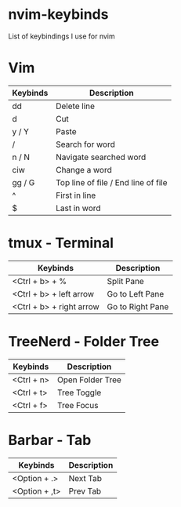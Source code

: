 # nvim-keybinds
List of keybindings I use for nvim

# Vim 
| Keybinds  | Description |
| ------------- | ------------- |
|  dd  | Delete line  |
| d   | Cut |
| y / Y | Paste |
| / | Search for word |
| n / N | Navigate searched word |
| ciw | Change a word |
| gg / G | Top line of file / End line of file |
| ^ | First in line |
| $ | Last in word |

# tmux - Terminal
| Keybinds  | Description |
| ------------- | ------------- |
|  <Ctrl + b> + %  | Split Pane  |
| <Ctrl + b> + left arrow  | Go to Left Pane  |
| <Ctrl + b> + right arrow | Go to Right Pane |

# TreeNerd - Folder Tree
| Keybinds  | Description |
| ------------- | ------------- |
|  <Ctrl + n>  | Open Folder Tree  |
| <Ctrl + t>   | Tree Toggle |
| <Ctrl + f> | Tree Focus |

# Barbar - Tab 
| Keybinds  | Description |
| ------------- | ------------- |
|  <Option + .>  | Next Tab  |
| <Option + ,t>   | Prev Tab |
